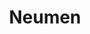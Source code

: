 ---
title: "Neumen"
url: /ciudad-autonoma-de-buenos-aires/neumen-avenida-juan-de-garay/
shop: reparación de automóviles
---